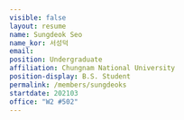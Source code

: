 ```yaml
---
visible: false
layout: resume
name: Sungdeok Seo
name_kor: 서성덕
email: 
position: Undergraduate
affiliation: Chungnam National University
position-display: B.S. Student
permalink: /members/sungdeoks
startdate: 202103
office: "W2 #502"
---
```

